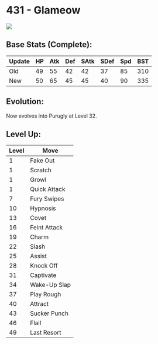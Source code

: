 # 431 - Glameow
![][431]

## Base Stats (Complete):

Update | HP | Atk | Def | SAtk | SDef | Spd | BST
---    | ---| --- | --- | ---  | ---  | --- | ---
Old    | 49 |  55 |  42 |  42  |  37  |  85  |  310
New    | 50 |  65 |  45 |  45  |  40  |  90  |  335

## Evolution:
Now evolves into Purugly at Level 32.

## Level Up:

Level | Move
---   | ---
  1   | Fake Out
  1   | Scratch
  1   | Growl
  1   | Quick Attack
  7   | Fury Swipes
 10   | Hypnosis
 13   | Covet
 16   | Feint Attack
 19   | Charm
 22   | Slash
 25   | Assist
 28   | Knock Off
 31   | Captivate
 34   | Wake-Up Slap
 37   | Play Rough
 40   | Attract
 43   | Sucker Punch
 46   | Flail
 49   | Last Resort



[431]: /img/pokemon/431.png
